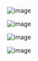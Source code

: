 

![image](https://user-images.githubusercontent.com/66171389/129160902-87c84b36-70c4-4bf1-abe0-1f7c473ef418.png)

![image](https://user-images.githubusercontent.com/66171389/129160966-c50b093d-7e60-4da4-9e8c-b1f183ad04d7.png)

![image](https://user-images.githubusercontent.com/66171389/129160993-0ae093d1-e1c2-4a80-86e8-9fce3736cc83.png)

![image](https://user-images.githubusercontent.com/66171389/129161537-f82281b0-c3ac-457f-8ff4-30c3f725f4b8.png)



